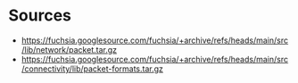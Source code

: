 # Sources
- https://fuchsia.googlesource.com/fuchsia/+archive/refs/heads/main/src/lib/network/packet.tar.gz
- https://fuchsia.googlesource.com/fuchsia/+archive/refs/heads/main/src/connectivity/lib/packet-formats.tar.gz
